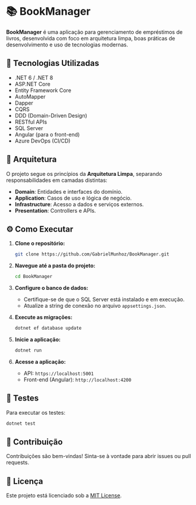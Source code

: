 # 📚 BookManager

**BookManager** é uma aplicação para gerenciamento de empréstimos de livros, desenvolvida com foco em arquitetura limpa, boas práticas de desenvolvimento e uso de tecnologias modernas.

## 🚀 Tecnologias Utilizadas

- .NET 6 / .NET 8
- ASP.NET Core
- Entity Framework Core
- AutoMapper
- Dapper
- CQRS
- DDD (Domain-Driven Design)
- RESTful APIs
- SQL Server
- Angular (para o front-end)
- Azure DevOps (CI/CD)

## 🧱 Arquitetura

O projeto segue os princípios da **Arquitetura Limpa**, separando responsabilidades em camadas distintas:

- **Domain**: Entidades e interfaces do domínio.
- **Application**: Casos de uso e lógica de negócio.
- **Infrastructure**: Acesso a dados e serviços externos.
- **Presentation**: Controllers e APIs.

## ⚙️ Como Executar

1. **Clone o repositório:**

   ```bash
   git clone https://github.com/GabrielMunhoz/BookManager.git
   ```

2. **Navegue até a pasta do projeto:**

   ```bash
   cd BookManager
   ```

3. **Configure o banco de dados:**

   - Certifique-se de que o SQL Server está instalado e em execução.
   - Atualize a string de conexão no arquivo `appsettings.json`.

4. **Execute as migrações:**

   ```bash
   dotnet ef database update
   ```

5. **Inicie a aplicação:**

   ```bash
   dotnet run
   ```

6. **Acesse a aplicação:**

   - API: `https://localhost:5001`
   - Front-end (Angular): `http://localhost:4200`

## 🧪 Testes

Para executar os testes:

```bash
dotnet test
```

## 🤝 Contribuição

Contribuições são bem-vindas! Sinta-se à vontade para abrir issues ou pull requests.

## 📄 Licença

Este projeto está licenciado sob a [MIT License](LICENSE).